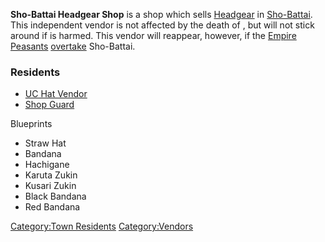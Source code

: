 **Sho-Battai Headgear Shop** is a shop which sells
[Headgear](Headgear.md "wikilink") in [Sho-Battai](Sho-Battai.md "wikilink").
This independent vendor is not affected by the death of [](Lord_Nagata.md), but will not stick around if [](Lady_Kana.md) is harmed. This vendor will reappear,
however, if the [Empire Peasants](03%20-%20Projects%20&%20Wikis/Kenshi/Kenshi%20Wiki/Kenshi%20Wiki%20Template/Empire_Peasants.md "wikilink")
[overtake](Town_Overrides.md "wikilink") Sho-Battai.

### Residents

- [UC Hat Vendor](UC_Hat_Vendor.md "wikilink")
- [Shop Guard](Shop_Guard.md "wikilink")

Blueprints

- Straw Hat
- Bandana
- Hachigane
- Karuta Zukin
- Kusari Zukin
- Black Bandana
- Red Bandana

[Category:Town Residents](Category:Town_Residents "wikilink")
[Category:Vendors](Category:Vendors "wikilink")